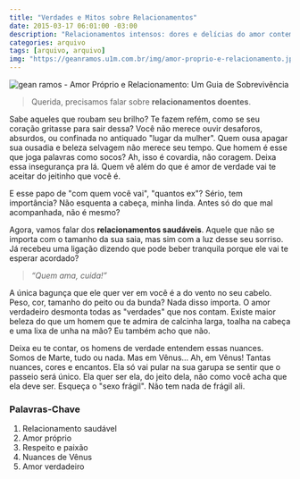 ```yaml
---
title: "Verdades e Mitos sobre Relacionamentos"
date: 2015-03-17 06:01:00 -03:00
description: "Relacionamentos intensos: dores e delícias do amor contemporâneo."
categories: arquivo
tags: [arquivo, arquivo]
img: "https://geanramos.u1m.com.br/img/amor-proprio-e-relacionamento.jpg"
---
```


![gean ramos - Amor Próprio e Relacionamento: Um Guia de Sobrevivência](https://geanramos.u1m.com.br/img/amor-proprio-e-relacionamento.jpg)

> Querida, precisamos falar sobre **relacionamentos doentes**. 

Sabe aqueles que roubam seu brilho? Te fazem refém, como se seu coração gritasse para sair dessa? Você não merece ouvir desaforos, absurdos, ou confinada no antiquado "lugar da mulher". Quem ousa apagar sua ousadia e beleza selvagem não merece seu tempo. Que homem é esse que joga palavras como socos? Ah, isso é covardia, não coragem. Deixa essa insegurança pra lá. Quem vê além do que é amor de verdade vai te aceitar do jeitinho que você é.

E esse papo de "com quem você vai", "quantos ex"? Sério, tem importância? Não esquenta a cabeça, minha linda. Antes só do que mal acompanhada, não é mesmo?

Agora, vamos falar dos **relacionamentos saudáveis**. Aquele que não se importa com o tamanho da sua saia, mas sim com a luz desse seu sorriso. Já recebeu uma ligação dizendo que pode beber tranquila porque ele vai te esperar acordado? 

> *“Quem ama, cuida!”*

A única bagunça que ele quer ver em você é a do vento no seu cabelo. Peso, cor, tamanho do peito ou da bunda? Nada disso importa. O amor verdadeiro desmonta todas as "verdades" que nos contam. Existe maior beleza do que um homem que te admira de calcinha larga, toalha na cabeça e uma lixa de unha na mão? Eu também acho que não.

Deixa eu te contar, os homens de verdade entendem essas nuances. Somos de Marte, tudo ou nada. Mas em Vênus… Ah, em Vênus! Tantas nuances, cores e encantos. Ela só vai pular na sua garupa se sentir que o passeio será único. Ela quer ser ela, do jeito dela, não como você acha que ela deve ser. Esqueça o "sexo frágil". Não tem nada de frágil ali. 

### Palavras-Chave
1. Relacionamento saudável
2. Amor próprio
3. Respeito e paixão
4. Nuances de Vênus
5. Amor verdadeiro